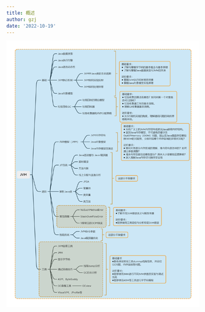 ```yaml
---
title: 概述
author: gzj
date: '2022-10-19'
---
```


![jvm](../../.vuepress/public/image/java-basic/JVM.png)
